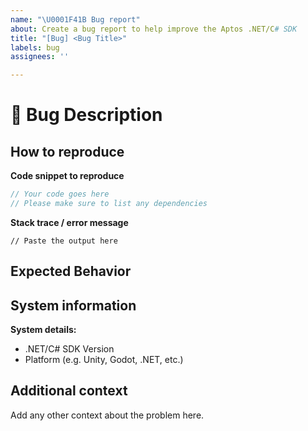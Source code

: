 ```yaml
---
name: "\U0001F41B Bug report"
about: Create a bug report to help improve the Aptos .NET/C# SDK
title: "[Bug] <Bug Title>"
labels: bug
assignees: ''

---
```


# 🐛 Bug Description

<!-- 
  A clear description of what the bug is.  
  To report a security issue, please email security@aptoslabs.com.
-->

## How to reproduce

**Code snippet to reproduce**
```csharp
// Your code goes here 
// Please make sure to list any dependencies
```

**Stack trace / error message**
```
// Paste the output here
```

## Expected Behavior

<!--
  A clear description of what the expected behavior is
-->

## System information

**System details:**
- .NET/C# SDK Version
- Platform (e.g. Unity, Godot, .NET, etc.)

## Additional context

Add any other context about the problem here.
